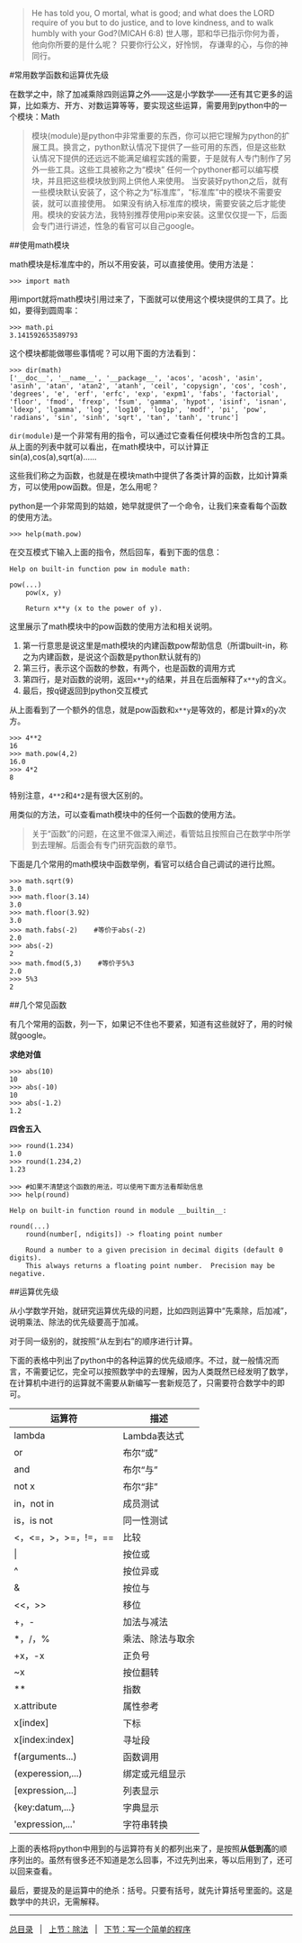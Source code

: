 >He has told you, O mortal, what is good;
>and what does the LORD require of you
>but to do justice, and to love kindness,
>and to walk humbly with your God?(MICAH 6:8)
>世人哪，耶和华已指示你何为善，
>他向你所要的是什么呢？
>只要你行公义，好怜悯，
>存谦卑的心，与你的神同行。

#常用数学函数和运算优先级

在数学之中，除了加减乘除四则运算之外——这是小学数学——还有其它更多的运算，比如乘方、开方、对数运算等等，要实现这些运算，需要用到python中的一个模块：Math

>模块(module)是python中非常重要的东西，你可以把它理解为python的扩展工具。换言之，python默认情况下提供了一些可用的东西，但是这些默认情况下提供的还远远不能满足编程实践的需要，于是就有人专门制作了另外一些工具。这些工具被称之为“模块”
>任何一个pythoner都可以编写模块，并且把这些模块放到网上供他人来使用。
>当安装好python之后，就有一些模块默认安装了，这个称之为“标准库”，“标准库”中的模块不需要安装，就可以直接使用。
>如果没有纳入标准库的模块，需要安装之后才能使用。模块的安装方法，我特别推荐使用pip来安装。这里仅仅提一下，后面会专门进行讲述，性急的看官可以自己google。

##使用math模块

math模块是标准库中的，所以不用安装，可以直接使用。使用方法是：

    >>> import math

用import就将math模块引用过来了，下面就可以使用这个模块提供的工具了。比如，要得到圆周率：
    
    >>> math.pi
    3.141592653589793

这个模块都能做哪些事情呢？可以用下面的方法看到：

    >>> dir(math)
    ['__doc__', '__name__', '__package__', 'acos', 'acosh', 'asin', 'asinh', 'atan', 'atan2', 'atanh', 'ceil', 'copysign', 'cos', 'cosh', 'degrees', 'e', 'erf', 'erfc', 'exp', 'expm1', 'fabs', 'factorial', 'floor', 'fmod', 'frexp', 'fsum', 'gamma', 'hypot', 'isinf', 'isnan', 'ldexp', 'lgamma', 'log', 'log10', 'log1p', 'modf', 'pi', 'pow', 'radians', 'sin', 'sinh', 'sqrt', 'tan', 'tanh', 'trunc']

`dir(module)`是一个非常有用的指令，可以通过它查看任何模块中所包含的工具。从上面的列表中就可以看出，在math模块中，可以计算正sin(a),cos(a),sqrt(a)......

这些我们称之为函数，也就是在模块math中提供了各类计算的函数，比如计算乘方，可以使用pow函数。但是，怎么用呢？

python是一个非常周到的姑娘，她早就提供了一个命令，让我们来查看每个函数的使用方法。

    >>> help(math.pow)

在交互模式下输入上面的指令，然后回车，看到下面的信息：

    Help on built-in function pow in module math:

    pow(...)
        pow(x, y)
                
        Return x**y (x to the power of y).

这里展示了math模块中的pow函数的使用方法和相关说明。

1. 第一行意思是说这里是math模块的内建函数pow帮助信息（所谓built-in，称之为内建函数，是说这个函数是python默认就有的)
2. 第三行，表示这个函数的参数，有两个，也是函数的调用方式
3. 第四行，是对函数的说明，返回`x**y`的结果，并且在后面解释了`x**y`的含义。
4. 最后，按q键返回到python交互模式

从上面看到了一个额外的信息，就是pow函数和`x**y`是等效的，都是计算x的y次方。

    >>> 4**2
    16
    >>> math.pow(4,2)
    16.0
    >>> 4*2
    8

特别注意，`4**2`和`4*2`是有很大区别的。

用类似的方法，可以查看math模块中的任何一个函数的使用方法。

>关于“函数”的问题，在这里不做深入阐述，看管姑且按照自己在数学中所学到去理解。后面会有专门研究函数的章节。

下面是几个常用的math模块中函数举例，看官可以结合自己调试的进行比照。

    >>> math.sqrt(9)
    3.0
    >>> math.floor(3.14)
    3.0
    >>> math.floor(3.92)
    3.0
    >>> math.fabs(-2)    #等价于abs(-2)
    2.0
    >>> abs(-2)
    2
    >>> math.fmod(5,3)    #等价于5%3
    2.0
    >>> 5%3
    2

##几个常见函数

有几个常用的函数，列一下，如果记不住也不要紧，知道有这些就好了，用的时候就google。

**求绝对值**

    >>> abs(10)
    10
    >>> abs(-10)
    10
    >>> abs(-1.2)
    1.2

**四舍五入**

    >>> round(1.234)
    1.0
    >>> round(1.234,2)
    1.23

    >>> #如果不清楚这个函数的用法，可以使用下面方法看帮助信息
    >>> help(round)

    Help on built-in function round in module __builtin__:

    round(...)
        round(number[, ndigits]) -> floating point number

        Round a number to a given precision in decimal digits (default 0 digits).
        This always returns a floating point number.  Precision may be negative.


##运算优先级

从小学数学开始，就研究运算优先级的问题，比如四则运算中“先乘除，后加减”，说明乘法、除法的优先级要高于加减。

对于同一级别的，就按照“从左到右”的顺序进行计算。

下面的表格中列出了python中的各种运算的优先级顺序。不过，就一般情况而言，不需要记忆，完全可以按照数学中的去理解，因为人类既然已经发明了数学，在计算机中进行的运算就不需要从新编写一套新规范了，只需要符合数学中的即可。

|运算符|描述|
|------|----|
|lambda|Lambda表达式|
|or|布尔“或”|
|and|布尔“与”|
|not x|布尔“非”|
|in，not in|成员测试|
|is，is not|同一性测试|
|<，<=，>，>=，!=，==|比较|
|\||按位或|
|^|按位异或|
|&|按位与|
|<<，>>|移位|
|+，-|加法与减法|
|*，/，%|乘法、除法与取余|
|+x，-x|正负号|
|~x|按位翻转|
|**|指数|
|x.attribute|属性参考|
|x[index]|下标|
|x[index:index]|寻址段|
|f(arguments...)|函数调用|
|(experession,...)|绑定或元组显示|
|[expression,...]|列表显示|
|{key:datum,...}|字典显示|
|'expression,...'|字符串转换| 

上面的表格将python中用到的与运算符有关的都列出来了，是按照**从低到高**的顺序列出的。虽然有很多还不知道是怎么回事，不过先列出来，等以后用到了，还可以回来查看。

最后，要提及的是运算中的绝杀：括号。只要有括号，就先计算括号里面的。这是数学中的共识，无需解释。

------

[总目录](./index.md)&nbsp;&nbsp;&nbsp;|&nbsp;&nbsp;&nbsp;[上节：除法](./103.md)&nbsp;&nbsp;&nbsp;|&nbsp;&nbsp;&nbsp;[下节：写一个简单的程序](./105.md)

